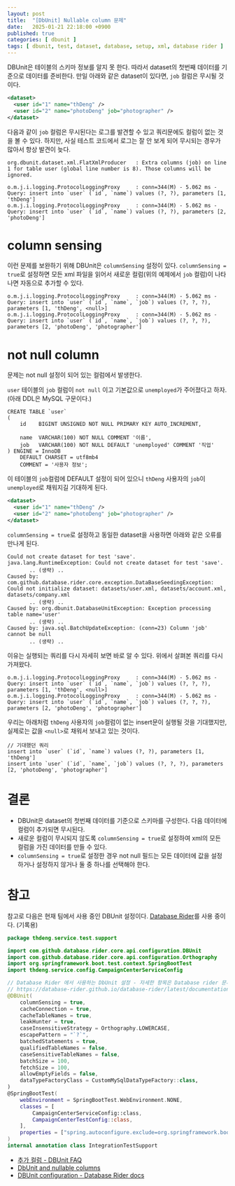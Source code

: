 ```yaml
---
layout: post
title:  "[DbUnit] Nullable column 문제"
date:   2025-01-21 22:18:00 +0900
published: true
categories: [ dbunit ]
tags: [ dbunit, test, dataset, database, setup, xml, database rider ]
---
```


DBUnit은 테이블의 스키마 정보를 알지 못 한다. 따라서 dataset의 첫번째 데이터를 기준으로 데이터를 준비한다. 만일 아래와 같은 dataset이 있다면, `job` 컬럼은 무시될 것이다.

```xml
<dataset>
  <user id="1" name="thDeng" />
  <user id="2" name="photoDeng" job="photographer" />
</dataset>
```

다음과 같이 `job` 컬럼은 무시된다는 로그를 발견할 수 있고 쿼리문에도 컬럼이 없는 것을 볼 수 있다. 하지만, 사실 테스트 코드에서 로그는 잘 안 보게 되어 무시되는 경우가 많아서 항상 발견이 늦다.

```
org.dbunit.dataset.xml.FlatXmlProducer   : Extra columns (job) on line 1 for table user (global line number is 8). Those columns will be ignored.

o.m.j.i.logging.ProtocolLoggingProxy     : conn=344(M) - 5.062 ms - Query: insert into `user` (`id`, `name`) values (?, ?), parameters [1, 'thDeng']
o.m.j.i.logging.ProtocolLoggingProxy     : conn=344(M) - 5.062 ms - Query: insert into `user` (`id`, `name`) values (?, ?), parameters [2, 'photoDeng']
```

# column sensing

이런 문제를 보완하기 위해 DBUnit은 `columnSensing` 설정이 있다. `columnSensing = true`로 설정하면 모든 xml 파일을 읽어서 새로운 컬럼(위의 예제에서 `job` 컬럼)이 나타나면 자동으로 추가할 수 있다.

```
o.m.j.i.logging.ProtocolLoggingProxy     : conn=344(M) - 5.062 ms - Query: insert into `user` (`id`, `name`, `job`) values (?, ?, ?), parameters [1, 'thDeng', <null>]
o.m.j.i.logging.ProtocolLoggingProxy     : conn=344(M) - 5.062 ms - Query: insert into `user` (`id`, `name`, `job`) values (?, ?, ?), parameters [2, 'photoDeng', 'photographer']
```

# not null column

문제는 not null 설정이 되어 있는 컬럼에서 발생한다.

`user` 테이블의 `job` 컬럼이 `not null` 이고 기본값으로 `unemployed`가 주어졌다고 하자. (아래 DDL은 MySQL 구문이다.)

```
CREATE TABLE `user`
(
    id    BIGINT UNSIGNED NOT NULL PRIMARY KEY AUTO_INCREMENT,

    name  VARCHAR(100) NOT NULL COMMENT '이름',
    job   VARCHAR(100) NOT NULL DEFAULT 'unemployed' COMMENT '직업'
) ENGINE = InnoDB
    DEFAULT CHARSET = utf8mb4
    COMMENT = '사용자 정보';
```

 이 테이블의 `job`컬럼에 DEFAULT 설정이 되어 있으니 `thDeng` 사용자의 `job`이 `unemployed`로 채워지길 기대하게 된다. 

```xml
<dataset>
  <user id="1" name="thDeng" />
  <user id="2" name="photoDeng" job="photographer" />
</dataset>
```

`columnSensing = true`로 설정하고 동일한 dataset을 사용하면 아래와 같은 오류를 만나게 된다.

```
Could not create dataset for test 'save'.
java.lang.RuntimeException: Could not create dataset for test 'save'.
	   .. (생략) ..
Caused by: com.github.database.rider.core.exception.DataBaseSeedingException: Could not initialize dataset: datasets/user.xml, datasets/account.xml, datasets/company.xml
	   .. (생략) ..
Caused by: org.dbunit.DatabaseUnitException: Exception processing table name='user'
	   .. (생략) ..
Caused by: java.sql.BatchUpdateException: (conn=23) Column 'job' cannot be null
	   .. (생략) ..
```

이유는 실행되는 쿼리를 다시 자세히 보면 바로 알 수 있다. 위에서 살펴본 쿼리를 다시 가져왔다.

```
o.m.j.i.logging.ProtocolLoggingProxy     : conn=344(M) - 5.062 ms - Query: insert into `user` (`id`, `name`, `job`) values (?, ?, ?), parameters [1, 'thDeng', <null>]
o.m.j.i.logging.ProtocolLoggingProxy     : conn=344(M) - 5.062 ms - Query: insert into `user` (`id`, `name`, `job`) values (?, ?, ?), parameters [2, 'photoDeng', 'photographer']
```

우리는 아래처럼 `thDeng` 사용자의 `job`컬럼이 없는 insert문이 실행될 것을 기대했지만, 실제로는 값을 `<null>`로 채워서 보내고 있는 것이다.


```
// 기대했던 쿼리
insert into `user` (`id`, `name`) values (?, ?), parameters [1, 'thDeng']
insert into `user` (`id`, `name`, `job`) values (?, ?, ?), parameters [2, 'photoDeng', 'photographer']
```

# 결론

- DBUnit은 dataset의 첫번째 데이터를 기준으로 스키마를 구성한다. 다음 데이터에 컬럼이 추가되면 무시된다.
- 새로운 컬럼이 무시되지 않도록 `columnSensing = true`로 설정하여 xml의 모든 컬럼을 가진 데이터를 만들 수 있다.
- `columnSensing = true`로 설정한 경우 not null 필드는 모든 데이터에 값을 설정하거나 설정하지 않거나 둘 중 하나를 선택해야 한다.


# 참고

참고로 다음은 현재 팀에서 사용 중인 DBUnit 설정이다. [Database Rider](https://database-rider.github.io/)를 사용 중이다. (기록용)

```kotlin
package thdeng.service.test.support

import com.github.database.rider.core.api.configuration.DBUnit
import com.github.database.rider.core.api.configuration.Orthography
import org.springframework.boot.test.context.SpringBootTest
import thdeng.service.config.CampaignCenterServiceConfig

// Database Rider 에서 사용하는 DbUnit 설정 - 자세한 항목은 Database rider 문서 참조
// https://database-rider.github.io/database-rider/latest/documentation.html?theme=foundation#_dbunit_configuration
@DBUnit(
    columnSensing = true,
    cacheConnection = true,
    cacheTableNames = true,
    leakHunter = true,
    caseInsensitiveStrategy = Orthography.LOWERCASE,
    escapePattern = "`?`",
    batchedStatements = true,
    qualifiedTableNames = false,
    caseSensitiveTableNames = false,
    batchSize = 100,
    fetchSize = 100,
    allowEmptyFields = false,
    dataTypeFactoryClass = CustomMySqlDataTypeFactory::class,
)
@SpringBootTest(
    webEnvironment = SpringBootTest.WebEnvironment.NONE,
    classes = [
        CampaignCenterServiceConfig::class,
        CampaignCenterTestConfig::class,
    ],
    properties = ["spring.autoconfigure.exclude=org.springframework.boot.autoconfigure.orm.jpa.HibernateJpaAutoConfiguration"]
)
internal annotation class IntegrationTestSupport
```

- [추가 컬럼 - DBUnit FAQ](https://www.dbunit.org/faq.html#differentcolumnnumber)
- [DbUnit and nullable columns](https://billcomer.blogspot.com/2009/05/dbunit-and-nullable-columns.html)
- [DBUnit configuration - Database Rider docs](https://database-rider.github.io/database-rider/latest/documentation.html?theme=foundation#_dbunit_configuration)

